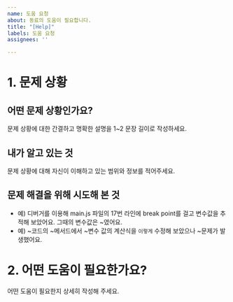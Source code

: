 ```yaml
---
name: 도움 요청
about: 동료의 도움이 필요합니다.
title: "[Help]"
labels: 도움 요청
assignees: ''

---
```


# 1. 문제 상황
## 어떤 문제 상황인가요?
문제 상황에 대한 간결하고 명확한 설명을 1~2 문장 길이로 작성하세요.
## 내가 알고 있는 것
문제 상황에 대해 자신이 이해하고 있는 범위와 정보를 적어주세요.
## 문제 해결을 위해 시도해 본 것
- 예) 디버거를 이용해 main.js 파일의 17번 라인에 break point를 걸고 변수값을 추적해 보았어요. 그때의 변수값은 ~였어요.
- 예) ~코드의 ~메서드에서 ~변수 값의 계산식을 `이렇게` 수정해 보았으나 ~문제가 발생했어요.

# 2. 어떤 도움이 필요한가요?
어떤 도움이 필요한지 상세히 작성해 주세요.
